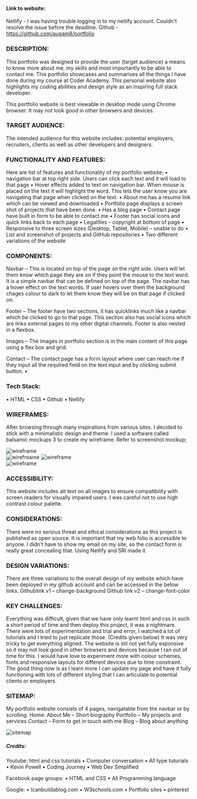 #### Link to website: 
Netlify - I was having trouble logging in to my netlify account. Couldn't resolve the issue before the deadline.
Github - https://github.com/augam8/portfolio

### DESCRIPTION:

This portfolio was designed to provide the user (target audience) a means to know more about me, my skills and most importantly to be able to contact me. This portfolio showcases and summarises all the things I have done during my course at Coder Academy. This personal website also highlights my coding abilities and design style as an inspiring full stack developer. 

This portfolio website is best viewable in desktop mode using Chrome browser. It may not look good in other browsers and devices.
### TARGET AUDIENCE: 

The intended audience for this website includes: potential employers, recruiters, clients as well as other developers and designers. 

### FUNCTIONALITY AND FEATURES:
Here are list of features and functionality of my portfolio website;
•	navigation bar at top right side. Users can click each text and it will load to that page
•	Hover effects added to text on navigation bar. When mouse is placed on the text it will highlight the word. This lets the user know you are navigating that page when clicked on the text.
•	About me has a resume link which can be viewed and downloaded
•	Portfolio page displays a screen shot of projects that have been done.
•	Has a blog page
•	Contact page have built in form to be able to contact me
•	Footer has social icons and quick links back to each page
•	Legalities – copyright at bottom of page
•	Responsive to three screen sizes (Desktop, Tablet, Mobile) – unable to do
•	List and screenshot of projects and GitHub repositories
•	Two different variations of the website

### COMPONENTS:

Navbar – This is located on top of the page on the right side. Users will let them know which page they are on if they point the mouse to the text word. It is a simple navbar that can be defined on top of the page. The navbar has a hover effect on the text words. If user hovers over them the background chages colour to dark to let them know they will be on that page if clicked on. 

Footer – The footer have two sections, it has quicklinks much like a navbar which be clicked to go to that page. This section also has social icons which are links external pages to my other digital channels. Footer is also nested in a flexbox.

Images – The images in portfolio section is in the main content of this page using a flex box and grid.

Contact – The contact page has a form layout where user can reach me if they input all the required field on the text input and by clicking submit button. 
•	

### Tech Stack:
•	HTML
•	CSS
•	Github
•	Netlify



### WIREFRAMES:
After browsing through many inspirations from various sites. I decided to stick with a minimalistic design and theme. I used a software called balsamic mockups 3 to create my wireframe. Refer to screenshot mockup;
  
![wireframe](images/wireframe-1.png)	
![wirefreame](images/wireframe-2.png)
![wireframe](images/wireframe-3.png)	
![wireframe](images/wireframe-4.png)
  


					

### ACCESSIBILITY:
This website includes alt text on all images to ensure compatibility with screen readers for visually impared users. I was careful not to use high contrast colour palette.

### CONSIDERATIONS: 
There were no serious threat and ethical considerations as this project is published as open source. It is important that my web folio is accessible to anyone. I didn’t have to show my email on my site, so the contact form is really great concealing that. Using Netlify and SRI made it 
### DESIGN VARIATIONS:
There are three variations to the overall design of my website which have been deployed in my github account and can be accessed in the below links.
Githublink v1 – change-background
Github link v2 – change-font-color


### KEY CHALLENGES:
Everything was difficult, given that we have only learnt html and css in such a short  period of time and then deploy this project, it was a nightmare. There were lots of experimentation and trial and error, I watched a lot of tutorials and I tried to just replicate those. (Credits given below)  It was very tricky to get everything aligned.
The website is stil not yet fully esponsive so it may not look good in other browsers and devices because I ran out of time for this.
I would have love to experiment more with colour schemes, fonts and responsive layouts for different devices due to time constraint. The good thing now is as I learn more I can update my page and have it fully functioning with lots of different styling that I can articulate to potential clients or employers.
### SITEMAP:
My portfolio website consists of 4 pages, navigatable from the navbar or by scrolling.
Home: About Me – Short biography
Portfolio – My projects and services
Contact – Form to get in touch with me
Blog – Blog about anything

![sitemap](sitemap.png)

 

##### Credits:
Youtube: html and css tutorials
•	Computer conversation
•	All type tuturials
•	Kevin Powell
•	Coding Journey
•	Web Dev Simplified

Facebook page groups:
•	HTML and CSS
•	All Programming language

Google:
•	Icanbuildablog.com
•	W3schools.com
•	Portfolio sites
•	pinterest
